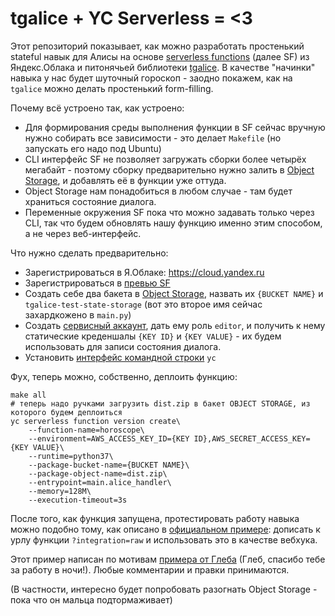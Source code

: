 
# tgalice + YC Serverless = <3

Этот репозиторий показывает, как можно разработать простенький stateful навык для Алисы 
на основе [serverless functions](https://cloud.yandex.ru/docs/serverless-functions/) (далее SF) 
из Яндекс.Облака и питонячьей библиотеки [tgalice](https://github.com/avidale/tgalice). 
В качестве "начинки" навыка у нас будет шуточный гороскоп - заодно покажем, как на `tgalice` можно делать
простенький form-filling.

Почему всё устроено так, как устроено:
* Для формирования среды выполнения функции в SF сейчас вручную нужно собирать все зависимости - 
это делает `Makefile` (но запускать его надо под Ubuntu)
* CLI интерфейс SF не позволяет загружать сборки более четырёх мегабайт - поэтому сборку предварительно
нужно залить в [Object Storage](https://cloud.yandex.ru/docs/storage/), и добавлять её в функции уже оттуда. 
* Object Storage нам понадобиться в любом случае - там будет храниться состояние диалога.
* Переменные окружения SF пока что можно задавать только через CLI, 
так что будем обновлять нашу функцию именно этим способом, а не через веб-интерфейс.

Что нужно сделать предварительно:
* Зарегистрироваться в Я.Облаке: https://cloud.yandex.ru
* Зарегистрироваться в [превью SF](https://cloud.yandex.ru/services/serverless-functions)
* Создать себе два бакета в [Object Storage](https://cloud.yandex.ru/docs/storage/), назвать их `{BUCKET NAME}` 
и `tgalice-test-state-storage` (вот это второе имя сейчас захардкожено в `main.py`)
* Создать [сервисный аккаунт](https://cloud.yandex.ru/docs/iam/concepts/users/service-accounts),
дать ему роль `editor`, и получить к нему статические креденшалы `{KEY ID}` и `{KEY VALUE}` - 
их будем использовать для записи состояния диалога. 
* Установить [интерфейс командной строки](https://cloud.yandex.ru/docs/cli/quickstart) `yc`

Фух, теперь можно, собственно, деплоить функцию:

```
make all
# теперь надо ручками загрузить dist.zip в бакет OBJECT STORAGE, из которого будем деплоиться 
yc serverless function version create\
    --function-name=horoscope\
    --environment=AWS_ACCESS_KEY_ID={KEY ID},AWS_SECRET_ACCESS_KEY={KEY VALUE}\
    --runtime=python37\
    --package-bucket-name={BUCKET NAME}\
    --package-object-name=dist.zip\
    --entrypoint=main.alice_handler\
    --memory=128M\
    --execution-timeout=3s
```
После того, как функция запущена, протестировать работу навыка можно подобно тому, как описано в 
[официальном примере](https://cloud.yandex.ru/docs/serverless-functions/solutions/alice-skill):
дописать к урлу функции `?integration=raw` и использовать это в качестве вебхука.

Этот пример написан по мотивам [примера от Глеба](https://github.com/monsterzz/yc-serverless-python-deps) 
(Глеб, спасибо тебе за работу в ночи!). Любые комментарии и правки принимаются.

(В частности, интересно будет попробовать разогнать Object Storage - пока что он мальца подтормаживает)
